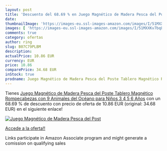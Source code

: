```yaml
---
layout: post
title: 'Descuento del 68.69 % en Juego Magnético de Madera Pesca del Post'
date: 
thumbnailImage: 'https://images-eu.ssl-images-amazon.com/images/I/51MXXKv7bqL._SL200_.jpg'
images: [ 'https://images-eu.ssl-images-amazon.com/images/I/51MXXKv7bqL._SL200_.jpg' ]
comments: true
category: ofertas
author: ring
slug: B07C79PLBM
description:
actualPrice: 10.86 EUR
currency: EUR
price: 10.86
comparePrice: 34.68 EUR
inStock: true
prodname: Juego Magnético de Madera Pesca del Poste Tablero Magnético Rompecabezas con 9 Animales del Océano para Niños 3 4 5 6 Años
---
```


Tienes [Juego Magnético de Madera Pesca del Poste Tablero Magnético Rompecabezas con 9 Animales del Océano para Niños 3 4 5 6 Años](https://www.amazon.es/dp/B07C79PLBM/?tag=tolees-21) con un 68.69 % de descuento con precio de oferta de 10.86 EUR (original: 34.68 EUR) en el siguiente enlace!

[![Juego Magnético de Madera Pesca del Post](https://images-eu.ssl-images-amazon.com/images/I/51MXXKv7bqL._SL200_.jpg)](https://www.amazon.es/dp/B07C79PLBM/?tag=tolees-21)

[Accede a la oferta!!](https://www.amazon.es/dp/B07C79PLBM/?tag=tolees-21)

Links participate in Amazon Associate program and might generate a comission on qualifying sales


